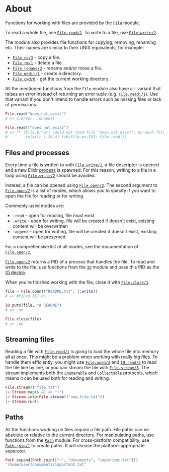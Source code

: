 # About

Functions for working with files are provided by the [`File`][file] module.

To read a whole file, use [`File.read/1`][file-read]. To write to a file, use [`File.write/2`][file-write].

The module also provides file functions for copying, removing, renaming etc. Their names are similar to their UNIX equivalents, for example:

- [`File.cp/3`][file-cp] - copy a file.
- [`File.rm/1`][file-rm] - delete a file.
- [`File.rename/2`][file-rename] - rename and/or move a file.
- [`File.mkdir/1`][file-mkdir] - create a directory.
- [`File.cwd/0`][file-cwd] - get the current working directory.

All the mentioned functions from the `File` module also have a `!` variant that raises an error instead of returning an error tuple (e.g. [`File.read!/1`][file-read-bang]). Use that variant if you don't intend to handle errors such as missing files or lack of permissions.

```elixir
File.read("does_not_exist")
# => {:error, :enoent}

File.read!("does_not_exist")
# => ** (File.Error) could not read file "does_not_exist": no such file or directory
#        (elixir 1.10.4) lib/file.ex:353: File.read!/1
```

## Files and processes

Every time a file is written to with [`File.write/2`][file-write], a file descriptor is opened and a new Elixir [process][exercism-processes] is spawned. For this reason, writing to a file in a loop using [`File.write/2`][file-write] should be avoided.

Instead, a file can be opened using [`File.open/2`][file-open]. The second argument to [`File.open/2`][file-open] is a list of modes, which allows you to specify if you want to open the file for reading or for writing.

Commonly-used modes are:

- `:read` - open for reading, file must exist
- `:write` - open for writing, file will be created if doesn't exist, existing content will be overwritten
- `:append` - open for writing, file will be created if doesn't exist, existing content will be preserved

For a comprehensive list of all modes, see the documentation of [`File.open/2`][file-open].

[`File.open/2`][file-open] returns a PID of a process that handles the file. To read and write to the file, use functions from the [`IO`][io] module and pass this PID as the [IO device][io-io-devices].

When you're finished working with the file, close it with [`File.close/1`][file-close].

```elixir
file = File.open!("README.txt", [:write])
# => #PID<0.157.0>

IO.puts(file, "# README")
# => :ok

File.close(file)
# => :ok
```

## Streaming files

Reading a file with [`File.read/1`][file-read] is going to load the whole file into memory all at once. This might be a problem when working with really big files. To handle them efficiently, you might use [`File.open/2`][file-open] and [`IO.read/2`][io-read] to read the file line by line, or you can stream the file with [`File.stream/3`][file-stream]. The stream implements both the [`Enumerable`][enumerable] and [`Collectable`][collectable] protocols, which means it can be used both for reading and writing.

```elixir
File.stream!("file.txt")
|> Stream.map(& &1 <> "!")
|> Stream.into(File.stream!("new_file.txt"))
|> Stream.run()
```

## Paths

All the functions working on files require a file path. File paths can be absolute or relative to the current directory. For manipulating paths, use functions from the [`Path`][path] module. For cross-platform compatibility, use [`Path.join/1`][path-join] to create paths. It will choose the platform-appropriate separator.

```elixir
Path.expand(Path.join(["~", "documents", "important.txt"]))
"/home/user/documents/important.txt"
```

[file]: https://hexdocs.pm/elixir/File.html
[io]: https://hexdocs.pm/elixir/IO.html
[file-read]: https://hexdocs.pm/elixir/File.html#read/1
[file-read-bang]: https://hexdocs.pm/elixir/File.html#read!/1
[file-write]: https://hexdocs.pm/elixir/File.html#write/3
[file-cp]: https://hexdocs.pm/elixir/File.html#cp/3
[file-rm]: https://hexdocs.pm/elixir/File.html#rm/1
[file-cwd]: https://hexdocs.pm/elixir/File.html#cwd/0
[file-rename]: https://hexdocs.pm/elixir/File.html#rename/2
[file-mkdir]: https://hexdocs.pm/elixir/File.html#mkdir/1
[file-copy]: https://hexdocs.pm/elixir/File.html#cp/3
[file-open]: https://hexdocs.pm/elixir/File.html#open/2
[file-close]: https://hexdocs.pm/elixir/File.html#close/1
[file-stream]: https://hexdocs.pm/elixir/File.html#stream!/3
[io-io-devices]: https://hexdocs.pm/elixir/IO.html#module-io-devices
[io-read]: https://hexdocs.pm/elixir/IO.html#read/2
[enumerable]: https://hexdocs.pm/elixir/Enumerable.html
[collectable]: https://hexdocs.pm/elixir/Collectable.html
[path]: https://hexdocs.pm/elixir/Path.html
[path-join]: https://hexdocs.pm/elixir/Path.html#join/1
[exercism-processes]: https://exercism.org/tracks/elixir/concepts/processes

